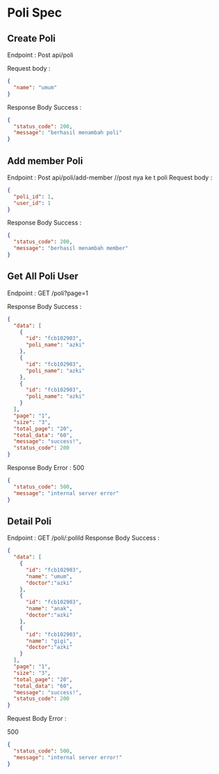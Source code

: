 # Poli Spec

## Create Poli

Endpoint : Post api/poli

Request body :

```json
{
  "name": "umum"
}
```

Response Body Success :

```json
{
  "status_code": 200,
  "message": "berhasil menambah poli"
}
```

## Add member Poli

Endpoint : Post api/poli/add-member
//post nya ke t poli
Request body :

```json
{
  "poli_id": 1,
  "user_id": 1
}
```

Response Body Success :

```json
{
  "status_code": 200,
  "message": "berhasil menambah member"
}
```

## Get All Poli User

Endpoint : GET /poli?page=1

Response Body Success :

```json
{
  "data": [
    {
      "id": "fcb102903",
      "poli_name": "azki"
    },
    {
      "id": "fcb102903",
      "poli_name": "azki"
    },
    {
      "id": "fcb102903",
      "poli_name": "azki"
    }
  ],
  "page": "1",
  "size": "3",
  "total_page": "20",
  "total_data": "60",
  "message": "success!",
  "status_code": 200
}
```

Response Body Error :
500

```json
{
  "status_code": 500,
  "message": "internal server error"
}
```

## Detail Poli

Endpoint : GET /poli/:poliId
Response Body Success :

```json
{
  "data": [
    {
      "id": "fcb102903",
      "name": "umum",
      "doctor":"azki"
    },
    {
      "id": "fcb102903",
      "name": "anak",
      "doctor":"azki"
    },
    {
      "id": "fcb102903",
      "name": "gigi",
      "doctor":"azki"
    }
  ],
  "page": "1",
  "size": "3",
  "total_page": "20",
  "total_data": "60",
  "message": "success!",
  "status_code": 200
}
```

Request Body Error :

500

```json
{
  "status_code": 500,
  "message": "internal server error!"
}
```